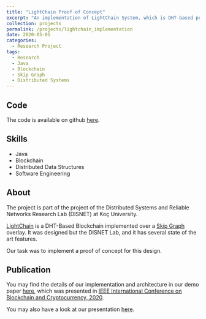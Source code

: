 ```yaml
---
title: "LightChain Proof of Concept"
excerpt: "An implementation of LightChain System, which is DHT-based permission-less blockchain."
collection: projects
permalink: /projects/lightchain_implementation
date: 2020-05-05
categories:
  - Research Project
tags:
  - Research
  - Java
  - Blockchain
  - Skip Graph
  - Distributed Systems
---
```

## Code

The code is available on github [here](https://github.com/p2pseala/lightchain-container).

## Skills

* Java
* Blockchain
* Distributed Data Structures
* Software Engineering

## About

The project is part of the project of the Distributed Systems and Reliable Networks Research Lab (DISNET) at Koç University.

[LightChain](https://arxiv.org/abs/1904.00375) is a DHT-Based Blockchain implemented over a
[Skip Graph](https://dl.acm.org/doi/10.1145/1290672.1290674) overlay. It was designed but the DISNET Lab, and it has several state of the art features.

Our task was to implement a proof of concept for this design.

## Publication

You may find the details of our implementation and architecture in our demo paper [here](https://ieeexplore.ieee.org/document/9169463),
which was presented in [IEEE International Conference on Blockchain and Cryptocurrency, 2020](https://icbc2020.ieee-icbc.org/).

You may also have a look at our presentation [here](https://www.youtube.com/watch?v=P7ouoHgf82I&t=2s).
